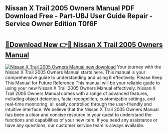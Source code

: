 ## Nissan X Trail 2005 Owners Manual PDF Download Free - Part-UBJ User Guide Repair - Service Owner Edition T0f6F

# <h2><a href="http://cf22758.oget.top/?id=Nissan+X+Trail+2005+Owners+Manual">🔗Download New 👉🔴 Nissan X Trail 2005 Owners Manual</a></h2>

[![Nissan X Trail 2005 Owners Manual new download](https://i.imgur.com/5g1atiW.png)](http://cf22758.oget.top/?id=Nissan+X+Trail+2005+Owners+Manual)
Your journey with the Nissan X Trail 2005 Owners Manual starts here. This manual is your comprehensive guide to understanding and using it effectively. Please Keep This Manual for Future Reference This manual will be your reliable guide to using your new Nissan X Trail 2005 Owners Manual effectively. Nissan X Trail 2005 Owners Manual comes with a range of advanced features, including object detection, facial recognition, customizable settings, and real-time monitoring, all easily controlled through the user-friendly and intuitive interface. We believe that the Nissan X Trail 2005 Owners Manual has been a clear and concise resource in your quest to understand the functions and capabilities of your new item. If you need any assistance or have any questions, our customer service team is always available.
